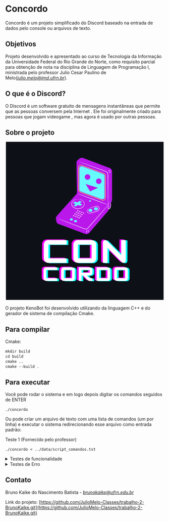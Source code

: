 # Concordo

Concordo é um projeto simplificado do Discord baseado na entrada de dados pelo console ou arquivos de texto.

## Objetivos

Projeto desenvolvido e apresentado ao curso de Tecnologia da Informação da Universidade Federal do Rio Grande do Norte, como requisito parcial para obtenção de nota na disciplina de Linguagem de Programação I, ministrada pelo professor Julio Cesar Paulino de Melo(*<julio.melo@imd.ufrn.br>*).

## O que é o Discord?

O Discord é um software gratuito de mensagens instantâneas que permite que as pessoas conversem pela Internet . Ele foi originalmente criado para pessoas que jogam videogame , mas agora é usado por outras pessoas.

## Sobre o projeto
<center>
<img src="img/logo.png">
</center>

O projeto KenoBot foi desenvolvido utilizando da linguagem C++ e do gerador de sistema de compilação Cmake.

## Para compilar

Cmake:
```console
mkdir build
cd build
cmake ..
cmake --build .
```

## Para executar
Você pode rodar o sistema e em logo depois digitar os comandos seguidos de ENTER
```console
./concordo
```

Ou pode criar um arquivo de texto com uma lista de comandos (um por linha) e executar o sistema redirecionando esse arquivo como entrada padrão:

Teste 1 (Fornecido pelo professor)
```console
./concordo < ../data/script_comandos.txt

```

<details>
<summary>Testes de funcionalidade</summary>


<p>Criar usuário</p>

```console
./concordo < ../data/functional/teste1.txt

```

<p>Login</p>

```console
./concordo < ../data/functional/teste2.txt

```

<p>Logout</p>

```console
./concordo < ../data/functional/teste3.txt

```

<p>Criar servidor</p>

```console
./concordo < ../data/functional/teste4.txt

```

<p>Modificar descrição do servidor</p>

```console
./concordo < ../data/functional/teste5.txt

```

<p>Inserir código de convite do servidor</p>

```console
./concordo < ../data/functional/teste6.txt

```

<p>Remover código de convite do servidor</p>

```console
./concordo < ../data/functional/teste7.txt

```

<p>Listar servidores criados por um determinado usuário</p>

```console
./concordo < ../data/functional/teste8.txt

```

<p>Remover servidor</p>

```console
./concordo < ../data/functional/teste9.txt

```

<p>Entrar em servidor</p>

```console
./concordo < ../data/functional/teste10.txt

```

<p>Entrar em servidor com código de convite</p>

```console
./concordo < ../data/functional/teste11.txt

```

<p>Sair de servidor</p>

```console
./concordo < ../data/functional/teste12.txt

```

<p>Listar participantes de um servidor que está sendo visualizado por um determinado usuário</p>

```console
./concordo < ../data/functional/teste13.txt

```

<p>Listar canais de texto de um servidor que está sendo visualizado por um determinado usuário</p>

```console
./concordo < ../data/functional/teste14.txt

```

<p>Criar canal de texto em um servidor que está sendo visualizado por um determinado usuário</p>

```console
./concordo < ../data/functional/teste15.txt

```

<p>Entrar em um canal de um servidor que está sendo visualizado por um determinado usuário</p>

```console
./concordo < ../data/functional/teste16.txt

```

<p>Sair de um canal de um servidor que está sendo visualizado por um determinado usuário</p>

```console
./concordo < ../data/functional/teste17.txt

```

<p>Enviar mensagem em um canal de texto</p>

```console
./concordo < ../data/functional/teste18.txt

```

<p>Visualizar mensagens de um canal de texto em que um usuário está conectado</p>

```console
./concordo < ../data/functional/teste19.txt

```

</details>

<details>
<summary>Testes de Erro</summary>


<p>Não foi possível criar usuário (Usuário já existe)</p>

```console
./concordo < ../data/error/teste1.txt

```

<p>Não foi possível logar (Usuário ou senha inválidos)</p>

```console
./concordo < ../data/error/teste5.txt

```

<p>Não foi possível interagir com o servidor (Usuário não está logado)</p>

```console
./concordo < ../data/error/teste6.txt

```

<p>Não foi possível criar sevidor (Servidor já existe)</p>

```console
./concordo < ../data/error/teste2.txt

```

<p>Não foi possível modificar descrição (Servidor não existe)</p>

```console
./concordo < ../data/error/teste3.txt

```

<p>Não foi possível modificar descrição (Você não é o dono do servidor)</p>

```console
./concordo < ../data/error/teste7.txt

```

<p>Não foi possível entrar em servidor (Requer código de convite)</p>

```console
./concordo < ../data/error/teste4.txt

```

<p>Não foi possível remover servidor (Você não é o dono do servidor)</p>

```console
./concordo < ../data/error/teste11.txt

```

<p>Não foi possível sair do servidor (Usuário não está participando de nenhum servidor)</p>

```console
./concordo < ../data/error/teste8.txt

```

<p>Não foi possível sair do servidor (Usuário não está conectado no servidor informado)</p>

```console
./concordo < ../data/error/teste10.txt

```

<p>Não foi possível criar canal de texto (Canal de texto já existe)</p>

```console
./concordo < ../data/error/teste9.txt

```

<p>Não foi possível sair do canal de texto (Usuário não está visualizando nenhum canal)</p>

```console
./concordo < ../data/error/teste12.txt

```

</details>

## Contato

Bruno Kaike do Nascimento Batista -
*<brunokaike@ufrn.edu.br>*

Link do projeto: [https://github.com/JulioMelo-Classes/trabalho-2-BrunoKaike.git](https://github.com/JulioMelo-Classes/trabalho-2-BrunoKaike.git)
